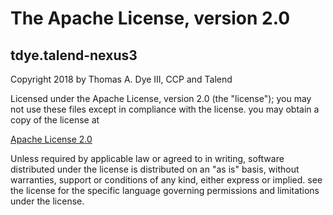 # The Apache License, version 2.0

## tdye.talend-nexus3  

Copyright 2018 by Thomas A. Dye III, CCP and Talend  

Licensed under the Apache License, version 2.0 (the "license"); you may not use these files except in compliance with the license. you may obtain a copy of the license at  

[Apache License 2.0](http://www.apache.org/licenses/LICENSE-2.0)

Unless required by applicable law or agreed to in writing, software distributed under the license is distributed on an "as is" basis, without warranties, support or conditions of any kind, either express or implied. see the license for the specific language governing permissions and limitations under the license.